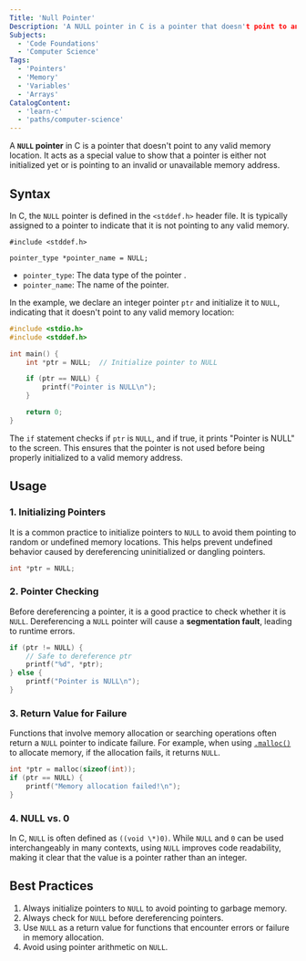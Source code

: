 ```yaml
---
Title: 'Null Pointer'
Description: 'A NULL pointer in C is a pointer that doesn't point to any valid memory location.'
Subjects:
  - 'Code Foundations'
  - 'Computer Science'
Tags:
  - 'Pointers'
  - 'Memory'
  - 'Variables'
  - 'Arrays'
CatalogContent:
  - 'learn-c'
  - 'paths/computer-science'
---
```


A **`NULL` pointer** in C is a pointer that doesn't point to any valid memory location. It acts as a special value to show that a pointer is either not initialized yet or is pointing to an invalid or unavailable memory address.

## Syntax

In C, the `NULL` pointer is defined in the `<stddef.h>` header file. It is typically assigned to a pointer to indicate that it is not pointing to any valid memory.

```pseudo
#include <stddef.h>

pointer_type *pointer_name = NULL;
```

- `pointer_type`: The data type of the pointer .
- `pointer_name`: The name of the pointer.

In the example, we declare an integer pointer `ptr` and initialize it to `NULL`, indicating that it doesn't point to any valid memory location:

```c
#include <stdio.h>
#include <stddef.h>

int main() {
    int *ptr = NULL;  // Initialize pointer to NULL

    if (ptr == NULL) {
        printf("Pointer is NULL\n");
    }

    return 0;
}
```

The `if` statement checks if `ptr` is `NULL`, and if true, it prints "Pointer is NULL" to the screen. This ensures that the pointer is not used before being properly initialized to a valid memory address.

## Usage

### 1. Initializing Pointers

It is a common practice to initialize pointers to `NULL` to avoid them pointing to random or undefined memory locations. This helps prevent undefined behavior caused by dereferencing uninitialized or dangling pointers.

```c
int *ptr = NULL;
```

### 2. Pointer Checking

Before dereferencing a pointer, it is a good practice to check whether it is `NULL`. Dereferencing a `NULL` pointer will cause a **segmentation fault**, leading to runtime errors.

```c
if (ptr != NULL) {
    // Safe to dereference ptr
    printf("%d", *ptr);
} else {
    printf("Pointer is NULL\n");
}
```

### 3. Return Value for Failure

Functions that involve memory allocation or searching operations often return a `NULL` pointer to indicate failure. For example, when using [`.malloc()`](https://www.codecademy.com/resources/docs/c/memory-management/malloc) to allocate memory, if the allocation fails, it returns `NULL`.

```c
int *ptr = malloc(sizeof(int));
if (ptr == NULL) {
    printf("Memory allocation failed!\n");
}
```

### 4. NULL vs. 0

In C, `NULL` is often defined as `((void \*)0)`. While `NULL` and `0` can be used interchangeably in many contexts, using `NULL` improves code readability, making it clear that the value is a pointer rather than an integer.

## Best Practices

1. Always initialize pointers to `NULL` to avoid pointing to garbage memory.
2. Always check for `NULL` before dereferencing pointers.
3. Use `NULL` as a return value for functions that encounter errors or failure in memory allocation.
4. Avoid using pointer arithmetic on `NULL`.
